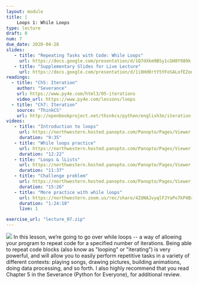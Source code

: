 ```yaml
---
layout: module
title: |   
    Loops 1: While Loops
type: lecture
draft: 0
num: 7
due_date: 2020-04-28
slides: 
   - title: "Repeating Tasks with Code: While Loops"
     url: https://docs.google.com/presentation/d/1Q7dXkm9BSy1cGH8Y989k-IdbmfN7GjMBPARyISu_uco/edit?usp=sharing
   - title: "Supplementary Slides for Live Lecture"
     url: https://docs.google.com/presentation/d/1i0Hd0rtY5YFoSALofEZonDszsn-nfyDVVjP3eT-oxa4/edit?usp=sharing
readings:
  - title: "Ch5: Iteration"
    author: "Severance"
    url: https://www.py4e.com/html3/05-iterations
    video_url: https://www.py4e.com/lessons/loops
  - title: "Ch7: Iteration"
    source: "ThinkCS"
    url: http://openbookproject.net/thinkcs/python/english3e/iteration.html
videos:
   - title: "Introduction to loops"
     url: https://northwestern.hosted.panopto.com/Panopto/Pages/Viewer.aspx?id=8afbfded-0762-4174-ac45-abab00da5780
     duration: "9:35"
   - title: "While loops practice"
     url: https://northwestern.hosted.panopto.com/Panopto/Pages/Viewer.aspx?id=5982e725-b08b-4c83-8e21-abab00e06b35
     duration: "12:22"
   - title: "Loops & lLists"
     url: https://northwestern.hosted.panopto.com/Panopto/Pages/Viewer.aspx?id=0423a570-253f-44dd-a7e4-abab00e40b49
     duration: "11:37"
   - title: "Challenge problem"
     url: https://northwestern.hosted.panopto.com/Panopto/Pages/Viewer.aspx?id=aee45eb6-585f-40de-a5b4-abab00e74b9e
     duration: "15:26"
   - title: "More practice with while loops"
     url: https://northwestern.zoom.us/rec/share/4ZdNAJvyqlFJYaPo7kP4Br4fFaPaX6a82ykXq6Ffnx17ME6O2-qtorVAPSLQoIFx
     duration: "1:24:10"
     live: 1

exercise_url: "lecture_07.zip"
---
```


<img class="module-image" src="/spring2020/assets/images/lectures/lecture_07_loops.gif" /> In this lesson, we’re going to go over while loops -- a way of allowing your program to repeat code for a specified number of iterations. Being able to repeat code blocks (also know as "looping" or "iterating") is very powerful, and will allow you to easily perform repetitive tasks in a variety of different contexts: playing songs, drawing pictures, building animations, doing data processing, and so forth. I also highly recommend that you read Chapter 5 in the Severance (Python for Everyone), for additional review.